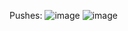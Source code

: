 Pushes:
![image](https://user-images.githubusercontent.com/58512068/203250290-492569bc-bf29-4361-8dcf-269e5915a712.png)
![image](https://user-images.githubusercontent.com/58512068/203250417-6b42b0b8-1ff3-46b3-9e4a-62e32f6335aa.png)

